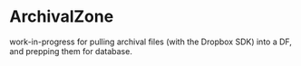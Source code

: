 # ArchivalZone
work-in-progress for pulling archival files (with the Dropbox SDK) into a DF, and prepping them for database.
